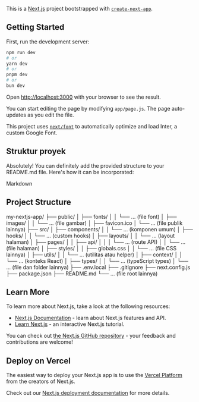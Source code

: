 This is a [Next.js](https://nextjs.org/) project bootstrapped with [`create-next-app`](https://github.com/vercel/next.js/tree/canary/packages/create-next-app).

## Getting Started

First, run the development server:

```bash
npm run dev
# or
yarn dev
# or
pnpm dev
# or
bun dev
```

Open [http://localhost:3000](http://localhost:3000) with your browser to see the result.

You can start editing the page by modifying `app/page.js`. The page auto-updates as you edit the file.

This project uses [`next/font`](https://nextjs.org/docs/basic-features/font-optimization) to automatically optimize and load Inter, a custom Google Font.
## Struktur proyek

Absolutely! You can definitely add the provided structure to your README.md file. Here's how it can be incorporated:

Markdown
## Project Structure


my-nextjs-app/
├── public/
│   ├── fonts/
│   │   └── ... (file font)
│   ├── images/
│   │   └── ... (file gambar)
│   ├── favicon.ico
│   └── ... (file publik lainnya)
├── src/
│   ├── components/
│   │   └── ... (komponen umum)
│   ├── hooks/
│   │   └── ... (custom hooks)
│   ├── layouts/
│   │   └── ... (layout halaman)
│   ├── pages/
│   │   ├── api/
│   │   │   └── ... (route API)
│   │   └── ... (file halaman)
│   ├── styles/
│   │   ├── globals.css
│   │   └── ... (file CSS lainnya)
│   ├── utils/
│   │   └── ... (utilitas atau helper)
│   ├── context/
│   │   └── ... (konteks React)
│   ├── types/
│   │   └── ... (typeScript types)
│   └── ... (file dan folder lainnya)
├── .env.local
├── .gitignore
├── next.config.js
├── package.json
├── README.md
└── ... (file root lainnya)

## Learn More

To learn more about Next.js, take a look at the following resources:

- [Next.js Documentation](https://nextjs.org/docs) - learn about Next.js features and API.
- [Learn Next.js](https://nextjs.org/learn) - an interactive Next.js tutorial.

You can check out [the Next.js GitHub repository](https://github.com/vercel/next.js/) - your feedback and contributions are welcome!

## Deploy on Vercel

The easiest way to deploy your Next.js app is to use the [Vercel Platform](https://vercel.com/new?utm_medium=default-template&filter=next.js&utm_source=create-next-app&utm_campaign=create-next-app-readme) from the creators of Next.js.

Check out our [Next.js deployment documentation](https://nextjs.org/docs/deployment) for more details.

